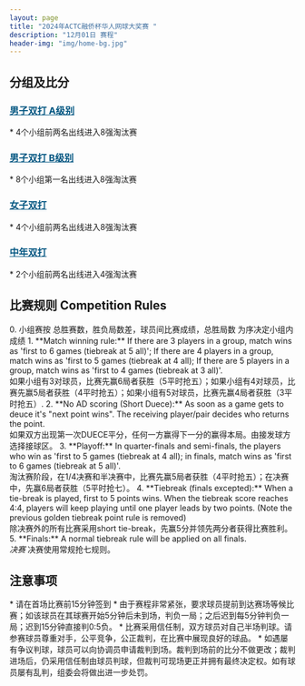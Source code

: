 ```yaml
---
layout: page
title: "2024年ACTC融侨杯华人网球大奖赛 "
description: "12月01日 赛程"
header-img: "img/home-bg.jpg"
---
```


<!--
<h2 class="page-header">赛程表</h2>
<iframe width="100%" height="700" frameborder="0" scrolling="auto" allowtransparency="true" src="https://docs.google.com/spreadsheets/d/e/2PACX-1vQK7qDkRsWZmhgxNjBs7aX9KVi020apFji6LcbAvQR6tlilbMaLaniHIAcvUwwh_AtOPl6_SXiMYu5x/pubhtml?gid=0&single=true"></iframe>
-->

<h2 class="page-header">分组及比分</h2>
<h3> <a href="{{ site.baseurl }}/2024/draw/double_a" target="_blank" style="color:#005580">男子双打 A级别</a></h3>
* 4个小组前两名出线进入8强淘汰赛
<h3> <a href="{{ site.baseurl }}/2024/draw/double_b" target="_blank" style="color:#005580">男子双打 B级别</a></h3>
* 8个小组第一名出线进入8强淘汰赛
<h3> <a href="{{ site.baseurl }}/2024/draw/double_w" target="_blank" style="color:#005580">女子双打</a></h3>
* 4个小组前两名出线进入8强淘汰赛
<h3> <a href="{{ site.baseurl }}/2024/draw/double_s" target="_blank" style="color:#005580">中年双打</a></h3>
* 2个小组前两名出线进入4强淘汰赛

<h2 class="page-header">比赛规则 Competition Rules</h2>
0. 小组赛按 总胜赛数，胜负局数差，球员间比赛成绩，总胜局数 为序决定小组内成绩
1. **Match winning rule:** If there are 3 players in a group, match wins as 'first to 6 games (tiebreak at 5 all)'; If there are 4 players in a group, match wins as 'first to 5 games (tiebreak at 4 all); If there are 5 players in a group, match wins as 'first to 4 games (tiebreak at 3 all)'. <br>如果小组有3对球员，比赛先赢6局者获胜（5平时抢五）；如果小组有4对球员，比赛先赢5局者获胜（4平时抢五）；如果小组有5对球员，比赛先赢4局者获胜（3平时抢五）.
2. **No AD scoring (Short Duece):** As soon as a game gets to deuce it's "next point wins". The receiving player/pair decides who returns the point.<br>如果双方出现第一次DUECE平分，任何一方赢得下一分的赢得本局。由接发球方选择接球区。
3. **Playoff:** In quarter-finals and semi-finals, the players who win as 'first to 5 games (tiebreak at 4 all); in finals, match wins as 'first to 6 games (tiebreak at 5 all)'. <br>淘汰赛阶段，在1/4决赛和半决赛中，比赛先赢5局者获胜（4平时抢五）；在决赛中，先赢6局者获胜（5平时抢七）。
4. **Tiebreak (finals excepted):** When a tie-break is played, first to 5 points wins. When the tiebreak score reaches 4:4, players will keep playing until one player leads by two points. (Note the previous golden tiebreak point rule is removed)<br>除决赛外的所有比赛采用short tie-break，先赢5分并领先两分者获得比赛胜利。
5. **Finals:** A normal tiebreak rule will be applied on all finals.<br><em>决赛</em> 决赛使用常规抢七规则。

<h2 class="page-header">注意事项</h2>
* 请在首场比赛前15分钟签到
* 由于赛程非常紧张，要求球员提前到达赛场等候比赛；如该球员在其球赛开始5分钟后未到场，判负一局；之后迟到每5分钟判负一局；迟到15分钟直接判0:5负。
* 比赛采用信任制，双方球员对自己半场判球。请参赛球员尊重对手，公平竞争，公正裁判，在比赛中展现良好的球品。
* 如遇屡有争议判球，球员可以向协调员申请裁判到场。裁判到场前的比分不做更改；裁判进场后，仍采用信任制由球员判球，但裁判可现场更正并拥有最终决定权。如有球员屡有乱判，组委会将做出进一步处罚。

